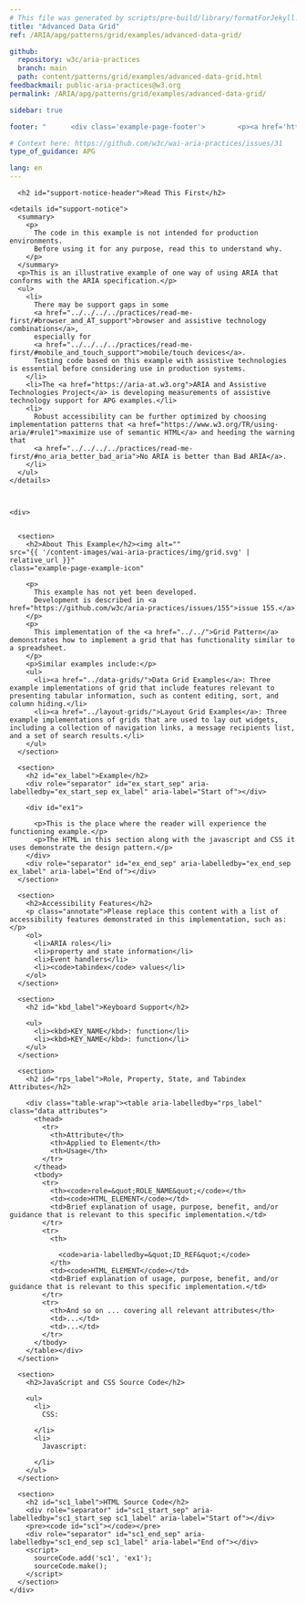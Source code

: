```yaml
---
# This file was generated by scripts/pre-build/library/formatForJekyll.js
title: "Advanced Data Grid"
ref: /ARIA/apg/patterns/grid/examples/advanced-data-grid/

github:
  repository: w3c/aria-practices
  branch: main
  path: content/patterns/grid/examples/advanced-data-grid.html
feedbackmail: public-aria-practices@w3.org
permalink: /ARIA/apg/patterns/grid/examples/advanced-data-grid/

sidebar: true

footer: "      <div class='example-page-footer'>        <p><a href='https://github.com/w3c/aria-practices/projects/15'>View issues related to this example</a></p>        <p>Page last updated: 11 June 2023</p>      </div>    "

# Context here: https://github.com/w3c/wai-aria-practices/issues/31
type_of_guidance: APG

lang: en
---
```

<meta charset="utf-8" />
<meta name="viewport" content="width=device-width, initial-scale=1.0" />
<title>Advanced Data Grid Example</title>

<script src="../../../../../../content-assets/wai-aria-practices/shared/js/examples.js"></script>
<script src="../../../../../../content-assets/wai-aria-practices/shared/js/highlight.pack.js"></script>
<script src="../../../../../../content-assets/wai-aria-practices/shared/js/app.js"></script>
<script src="../../../../../../content-assets/wai-aria-practices/shared/js/skipto.js"></script>

<link
  href="../../../../../../content-assets/wai-aria-practices/patterns/grid/examples/css/menuButton.css"
  rel="stylesheet"
/>
<link
  href="../../../../../../content-assets/wai-aria-practices/patterns/grid/examples/css/dataGrids.css"
  rel="stylesheet"
/>
<script src="../../../../../../content-assets/wai-aria-practices/shared/js/utils.js"></script>
<script src="../../../../../../content-assets/wai-aria-practices/patterns/grid/examples/js/menuButton.js"></script>
<script src="../../../../../../content-assets/wai-aria-practices/patterns/grid/examples/js/dataGrid.js"></script>
<script src="../../../../../../content-assets/wai-aria-practices/patterns/grid/examples/js/dataGrids.js"></script>


<link 
  rel="stylesheet"
  href="{{ '/content-assets/wai-aria-practices/styles.css' | relative_url }}"
>
<!-- Code highlighting styles -->
<link 
  rel="stylesheet"
  href="{{ '/content-assets/wai-aria-practices/shared/css/github.css' | relative_url }}"
>

<script>
const addBodyClass = undefined;
const enableSidebar = true;
if (addBodyClass) document.body.classList.add(addBodyClass);
if (enableSidebar) document.body.classList.add('has-sidebar');
</script>
    

<script>
    const parentPage = window.location.pathname.match(
      /\/(patterns|practices|about)\//
    )?.[1];
    if (parentPage) {
      const parentHref = 'a[href*="' + parentPage + '"]';
      document.querySelector(parentHref).classList.add('active');
    }
  </script>
<div>

      <h2 id="support-notice-header">Read This First</h2>
      
    <details id="support-notice">
      <summary>
        <p>
          The code in this example is not intended for production environments.
          Before using it for any purpose, read this to understand why.
        </p>
      </summary>
      <p>This is an illustrative example of one way of using ARIA that conforms with the ARIA specification.</p>
      <ul>
        <li>
          There may be support gaps in some
          <a href="../../../../practices/read-me-first/#browser_and_AT_support">browser and assistive technology combinations</a>,
          especially for
          <a href="../../../../practices/read-me-first/#mobile_and_touch_support">mobile/touch devices</a>.
          Testing code based on this example with assistive technologies is essential before considering use in production systems.
        </li>
        <li>The <a href="https://aria-at.w3.org">ARIA and Assistive Technologies Project</a> is developing measurements of assistive technology support for APG examples.</li>
        <li>
          Robust accessibility can be further optimized by choosing implementation patterns that <a href="https://www.w3.org/TR/using-aria/#rule1">maximize use of semantic HTML</a> and heeding the warning that
          <a href="../../../../practices/read-me-first/#no_aria_better_bad_aria">No ARIA is better than Bad ARIA</a>.
        </li>
      </ul>
    </details>
  
    
    
    <div>
      

      <section>
        <h2>About This Example</h2><img alt=""
    src="{{ '/content-images/wai-aria-practices/img/grid.svg' | relative_url }}"
    class="example-page-example-icon"
  >
        <p>
          This example has not yet been developed.
          Development is described in <a href="https://github.com/w3c/aria-practices/issues/155">issue 155.</a>
        </p>
        <p>
          This implementation of the <a href="../../">Grid Pattern</a> demonstrates how to implement a grid that has functionality similar to a spreadsheet.
        </p>
        <p>Similar examples include:</p>
        <ul>
          <li><a href="../data-grids/">Data Grid Examples</a>: Three example implementations of grid that include features relevant to presenting tabular information, such as content editing, sort, and column hiding.</li>
          <li><a href="../layout-grids/">Layout Grid Examples</a>: Three example implementations of grids that are used to lay out widgets, including a collection of navigation links, a message recipients list, and a set of search results.</li>
        </ul>
      </section>

      <section>
        <h2 id="ex_label">Example</h2>
        <div role="separator" id="ex_start_sep" aria-labelledby="ex_start_sep ex_label" aria-label="Start of"></div>
        
        <div id="ex1">
          
          <p>This is the place where the reader will experience the functioning example.</p>
          <p>The HTML in this section along with the javascript and CSS it uses demonstrate the design pattern.</p>
        </div>
        <div role="separator" id="ex_end_sep" aria-labelledby="ex_end_sep ex_label" aria-label="End of"></div>
      </section>

      <section>
        <h2>Accessibility Features</h2>
        <p class="annotate">Please replace this content with a list of accessibility features demonstrated in this implementation, such as:</p>
        <ol>
          <li>ARIA roles</li>
          <li>property and state information</li>
          <li>Event handlers</li>
          <li><code>tabindex</code> values</li>
        </ol>
      </section>

      <section>
        <h2 id="kbd_label">Keyboard Support</h2>
        
        <ul>
          <li><kbd>KEY_NAME</kbd>: function</li>
          <li><kbd>KEY_NAME</kbd>: function</li>
        </ul>
      </section>

      <section>
        <h2 id="rps_label">Role, Property, State, and Tabindex Attributes</h2>
        
        <div class="table-wrap"><table aria-labelledby="rps_label" class="data attributes">
          <thead>
            <tr>
              <th>Attribute</th>
              <th>Applied to Element</th>
              <th>Usage</th>
            </tr>
          </thead>
          <tbody>
            <tr>
              <th><code>role=&quot;ROLE_NAME&quot;</code></th>
              <td><code>HTML_ELEMENT</code></td>
              <td>Brief explanation of usage, purpose, benefit, and/or guidance that is relevant to this specific implementation.</td>
            </tr>
            <tr>
              <th>
                
                <code>aria-labelledby=&quot;ID_REF&quot;</code>
              </th>
              <td><code>HTML_ELEMENT</code></td>
              <td>Brief explanation of usage, purpose, benefit, and/or guidance that is relevant to this specific implementation.</td>
            </tr>
            <tr>
              <th>And so on ... covering all relevant attributes</th>
              <td>...</td>
              <td>...</td>
            </tr>
          </tbody>
        </table></div>
      </section>

      <section>
        <h2>JavaScript and CSS Source Code</h2>
        
        <ul>
          <li>
            CSS:
            
          </li>
          <li>
            Javascript:
            
          </li>
        </ul>
      </section>

      <section>
        <h2 id="sc1_label">HTML Source Code</h2>
        <div role="separator" id="sc1_start_sep" aria-labelledby="sc1_start_sep sc1_label" aria-label="Start of"></div>
        <pre><code id="sc1"></code></pre>
        <div role="separator" id="sc1_end_sep" aria-labelledby="sc1_end_sep sc1_label" aria-label="End of"></div>
        <script>
          sourceCode.add('sc1', 'ex1');
          sourceCode.make();
        </script>
      </section>
    </div>
  
</div>
<script 
  src="{{ '/content-assets/wai-aria-practices/shared/js/skipto.js' | relative_url }}"
></script>
